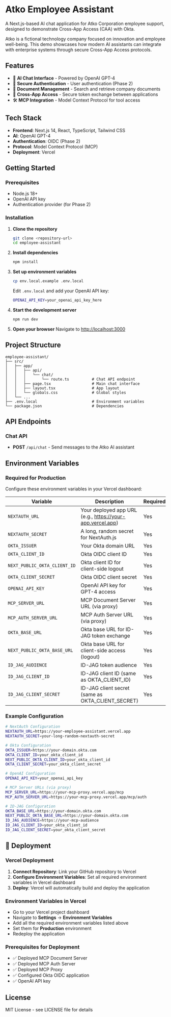 # Atko Employee Assistant

A Next.js-based AI chat application for Atko Corporation employee support, designed to demonstrate Cross-App Access (CAA) with Okta.

Atko is a fictional technology company focused on innovation and employee well-being. This demo showcases how modern AI assistants can integrate with enterprise systems through secure Cross-App Access protocols.

## Features

- 🤖 **AI Chat Interface** - Powered by OpenAI GPT-4
- 🔐 **Secure Authentication** - User authentication (Phase 2)
- 📄 **Document Management** - Search and retrieve company documents 
- 🔗 **Cross-App Access** - Secure token exchange between applications 
- 🛠️ **MCP Integration** - Model Context Protocol for tool access 

## Tech Stack

- **Frontend**: Next.js 14, React, TypeScript, Tailwind CSS
- **AI**: OpenAI GPT-4
- **Authentication**: OIDC (Phase 2)
- **Protocol**: Model Context Protocol (MCP)
- **Deployment**: Vercel

## Getting Started

### Prerequisites

- Node.js 18+ 
- OpenAI API key
- Authentication provider (for Phase 2)

### Installation

1. **Clone the repository**
   ```bash
   git clone <repository-url>
   cd employee-assistant
   ```

2. **Install dependencies**
   ```bash
   npm install
   ```

3. **Set up environment variables**
   ```bash
   cp env.local.example .env.local
   ```
   
   Edit `.env.local` and add your OpenAI API key:
   ```bash
   OPENAI_API_KEY=your_openai_api_key_here
   ```

4. **Start the development server**
   ```bash
   npm run dev
   ```

5. **Open your browser**
   Navigate to [http://localhost:3000](http://localhost:3000)

## Project Structure

```
employee-assistant/
├── src/
│   ├── app/
│   │   ├── api/
│   │   │   └── chat/
│   │   │       └── route.ts          # Chat API endpoint
│   │   ├── page.tsx                  # Main chat interface
│   │   ├── layout.tsx                # App layout
│   │   └── globals.css               # Global styles
│   └── ...
├── .env.local                        # Environment variables
└── package.json                      # Dependencies
```


## API Endpoints

### Chat API
- **POST** `/api/chat` - Send messages to the Atko AI assistant

## Environment Variables

### Required for Production
Configure these environment variables in your Vercel dashboard:

| Variable | Description | Required |
|----------|-------------|----------|
| `NEXTAUTH_URL` | Your deployed app URL (e.g., https://your-app.vercel.app) | Yes |
| `NEXTAUTH_SECRET` | A long, random secret for NextAuth.js | Yes |
| `OKTA_ISSUER` | Your Okta domain URL | Yes |
| `OKTA_CLIENT_ID` | Okta OIDC client ID | Yes |
| `NEXT_PUBLIC_OKTA_CLIENT_ID` | Okta client ID for client-side logout | Yes |
| `OKTA_CLIENT_SECRET` | Okta OIDC client secret | Yes |
| `OPENAI_API_KEY` | OpenAI API key for GPT-4 access | Yes |
| `MCP_SERVER_URL` | MCP Document Server URL (via proxy) | Yes |
| `MCP_AUTH_SERVER_URL` | MCP Auth Server URL (via proxy) | Yes |
| `OKTA_BASE_URL` | Okta base URL for ID-JAG token exchange | Yes |
| `NEXT_PUBLIC_OKTA_BASE_URL` | Okta base URL for client-side access (logout) | Yes |
| `ID_JAG_AUDIENCE` | ID-JAG token audience | Yes |
| `ID_JAG_CLIENT_ID` | ID-JAG client ID (same as OKTA_CLIENT_ID) | Yes |
| `ID_JAG_CLIENT_SECRET` | ID-JAG client secret (same as OKTA_CLIENT_SECRET) | Yes |

### Example Configuration
```bash
# NextAuth Configuration
NEXTAUTH_URL=https://your-employee-assistant.vercel.app
NEXTAUTH_SECRET=your-long-random-nextauth-secret

# Okta Configuration
OKTA_ISSUER=https://your-domain.okta.com
OKTA_CLIENT_ID=your_okta_client_id
NEXT_PUBLIC_OKTA_CLIENT_ID=your_okta_client_id
OKTA_CLIENT_SECRET=your_okta_client_secret

# OpenAI Configuration
OPENAI_API_KEY=your_openai_api_key

# MCP Server URLs (via proxy)
MCP_SERVER_URL=https://your-mcp-proxy.vercel.app/mcp
MCP_AUTH_SERVER_URL=https://your-mcp-proxy.vercel.app/mcp/auth

# ID-JAG Configuration
OKTA_BASE_URL=https://your-domain.okta.com
NEXT_PUBLIC_OKTA_BASE_URL=https://your-domain.okta.com
ID_JAG_AUDIENCE=https://your-mcp-audience
ID_JAG_CLIENT_ID=your_okta_client_id
ID_JAG_CLIENT_SECRET=your_okta_client_secret
```

## 🚀 Deployment

### Vercel Deployment
1. **Connect Repository**: Link your GitHub repository to Vercel
2. **Configure Environment Variables**: Set all required environment variables in Vercel dashboard
3. **Deploy**: Vercel will automatically build and deploy the application

### Environment Variables in Vercel
- Go to your Vercel project dashboard
- Navigate to **Settings** → **Environment Variables**
- Add all the required environment variables listed above
- Set them for **Production** environment
- Redeploy the application

### Prerequisites for Deployment
- ✅ Deployed MCP Document Server
- ✅ Deployed MCP Auth Server  
- ✅ Deployed MCP Proxy
- ✅ Configured Okta OIDC application
- ✅ OpenAI API key

## License

MIT License - see LICENSE file for details
